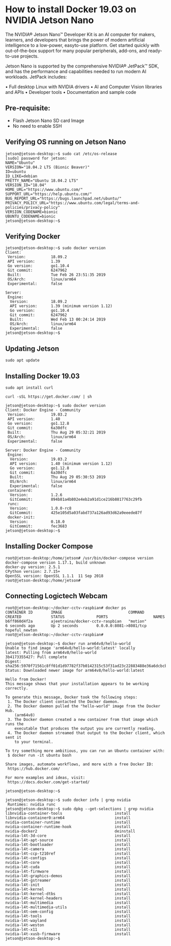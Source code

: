 # How to install Docker 19.03 on NVIDIA Jetson Nano

The NVIDIA® Jetson Nano™ Developer Kit is an AI computer for makers, learners, and developers that brings the power of modern artificial intelligence to a low-power, easyto-use platform. Get started quickly with out-of-the-box support for many popular
peripherals, add-ons, and ready-to-use projects.

Jetson Nano is supported by the comprehensive NVIDIA® JetPack™ SDK, and has the performance and capabilities needed to run modern AI workloads. JetPack includes:

• Full desktop Linux with NVIDIA drivers
• AI and Computer Vision libraries and APIs
• Developer tools
• Documentation and sample code

## Pre-requisite:

- Flash Jetson Nano SD card Image
- No need to enable SSH




## Verifying OS running on Jetson Nano

```
jetson@jetson-desktop:~$ sudo cat /etc/os-release
[sudo] password for jetson:
NAME="Ubuntu"
VERSION="18.04.2 LTS (Bionic Beaver)"
ID=ubuntu
ID_LIKE=debian
PRETTY_NAME="Ubuntu 18.04.2 LTS"
VERSION_ID="18.04"
HOME_URL="https://www.ubuntu.com/"
SUPPORT_URL="https://help.ubuntu.com/"
BUG_REPORT_URL="https://bugs.launchpad.net/ubuntu/"
PRIVACY_POLICY_URL="https://www.ubuntu.com/legal/terms-and-policies/privacy-policy"
VERSION_CODENAME=bionic
UBUNTU_CODENAME=bionic
jetson@jetson-desktop:~$
```


## Verifying Docker

```
jetson@jetson-desktop:~$ sudo docker version
Client:
 Version:           18.09.2
 API version:       1.39
 Go version:        go1.10.4
 Git commit:        6247962
 Built:             Tue Feb 26 23:51:35 2019
 OS/Arch:           linux/arm64
 Experimental:      false

Server:
 Engine:
  Version:          18.09.2
  API version:      1.39 (minimum version 1.12)
  Go version:       go1.10.4
  Git commit:       6247962
  Built:            Wed Feb 13 00:24:14 2019
  OS/Arch:          linux/arm64
  Experimental:     false
jetson@jetson-desktop:~$
```

## Updating Jetson

```
sudo apt update
```

## Installing Docker 19.03

```
sudo apt install curl
```

```
curl -sSL https://get.docker.com/ | sh
```

```
jetson@jetson-desktop:~$ sudo docker version
Client: Docker Engine - Community
 Version:           19.03.2
 API version:       1.40
 Go version:        go1.12.8
 Git commit:        6a30dfc
 Built:             Thu Aug 29 05:32:21 2019
 OS/Arch:           linux/arm64
 Experimental:      false

Server: Docker Engine - Community
 Engine:
  Version:          19.03.2
  API version:      1.40 (minimum version 1.12)
  Go version:       go1.12.8
  Git commit:       6a30dfc
  Built:            Thu Aug 29 05:30:53 2019
  OS/Arch:          linux/arm64
  Experimental:     false
 containerd:
  Version:          1.2.6
  GitCommit:        894b81a4b802e4eb2a91d1ce216b8817763c29fb
 runc:
  Version:          1.0.0-rc8
  GitCommit:        425e105d5a03fabd737a126ad93d62a9eeede87f
 docker-init:
  Version:          0.18.0
  GitCommit:        fec3683
jetson@jetson-desktop:~$
```

## Installing Docker Compose

```
root@jetson-desktop:/home/jetson# /usr/bin/docker-compose version
docker-compose version 1.17.1, build unknown
docker-py version: 2.5.1
CPython version: 2.7.15+
OpenSSL version: OpenSSL 1.1.1  11 Sep 2018
root@jetson-desktop:/home/jetson#
```

## Connecting Logictech Webcam


```
root@jetson-desktop:~/docker-cctv-raspbian# docker ps
CONTAINER ID        IMAGE                             COMMAND             CREATED             STATUS              PORTS                    NAMES
b6ff860d4f2a        ajeetraina/docker-cctv-raspbian   "motion"            6 seconds ago       Up 2 seconds        0.0.0.0:8081->8081/tcp   hopeful_newton
root@jetson-desktop:~/docker-cctv-raspbian#
```

```
jetson@jetson-desktop:~$ docker run arm64v8/hello-world
Unable to find image 'arm64v8/hello-world:latest' locally
latest: Pulling from arm64v8/hello-world
3b4173355427: Pull complete
Digest: sha256:5970f71561c8ff01d1d97782f37b0142315c53f31ad23c22883488e36a6dcbcb
Status: Downloaded newer image for arm64v8/hello-world:latest

Hello from Docker!
This message shows that your installation appears to be working correctly.

To generate this message, Docker took the following steps:
 1. The Docker client contacted the Docker daemon.
 2. The Docker daemon pulled the "hello-world" image from the Docker Hub.
    (arm64v8)
 3. The Docker daemon created a new container from that image which runs the
    executable that produces the output you are currently reading.
 4. The Docker daemon streamed that output to the Docker client, which sent it
    to your terminal.

To try something more ambitious, you can run an Ubuntu container with:
 $ docker run -it ubuntu bash

Share images, automate workflows, and more with a free Docker ID:
 https://hub.docker.com/

For more examples and ideas, visit:
 https://docs.docker.com/get-started/

jetson@jetson-desktop:~$
```

```
jetson@jetson-desktop:~$ sudo docker info | grep nvidia
 Runtimes: nvidia runc
jetson@jetson-desktop:~$ sudo dpkg --get-selections | grep nvidia
libnvidia-container-tools                       install
libnvidia-container0:arm64                      install
nvidia-container-runtime                        install
nvidia-container-runtime-hook                   install
nvidia-docker2                                  deinstall
nvidia-l4t-3d-core                              install
nvidia-l4t-apt-source                           install
nvidia-l4t-bootloader                           install
nvidia-l4t-camera                               install
nvidia-l4t-ccp-t210ref                          install
nvidia-l4t-configs                              install
nvidia-l4t-core                                 install
nvidia-l4t-cuda                                 install
nvidia-l4t-firmware                             install
nvidia-l4t-graphics-demos                       install
nvidia-l4t-gstreamer                            install
nvidia-l4t-init                                 install
nvidia-l4t-kernel                               install
nvidia-l4t-kernel-dtbs                          install
nvidia-l4t-kernel-headers                       install
nvidia-l4t-multimedia                           install
nvidia-l4t-multimedia-utils                     install
nvidia-l4t-oem-config                           install
nvidia-l4t-tools                                install
nvidia-l4t-wayland                              install
nvidia-l4t-weston                               install
nvidia-l4t-x11                                  install
nvidia-l4t-xusb-firmware                        install
jetson@jetson-desktop:~$
```


